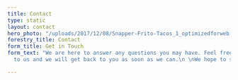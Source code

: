 ```yaml
---
title: Contact
type: static
layout: contact
hero_photo: "/uploads/2017/12/08/Snapper-Frito-Tacos_1_optimizedforweb.jpg"
forestry_title: Contact
form_title: Get in Touch
form_text: "We are here to answer any questions you may have. Feel free to reach out
  to us and we will get back to you as soon as we can.\n \nWe hope to see you soon!"

---
```

